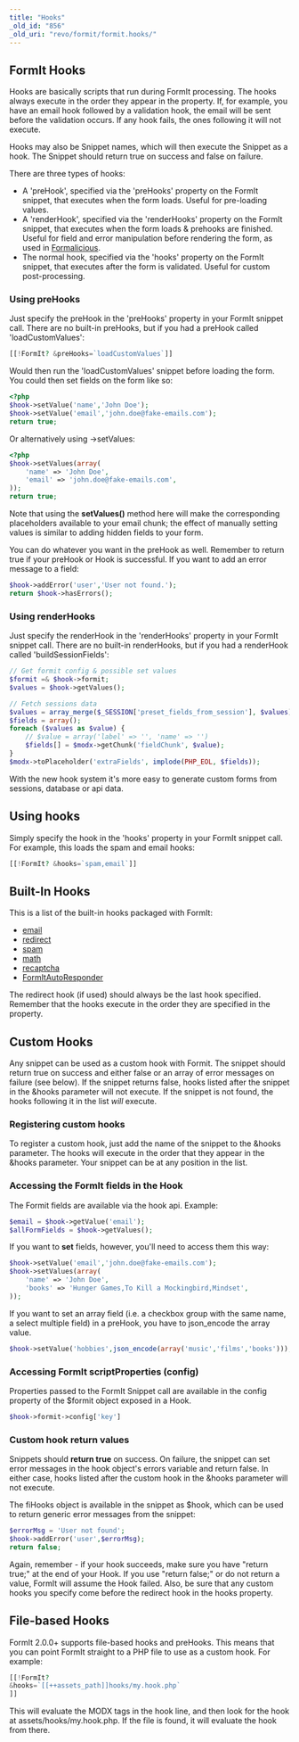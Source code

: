 ```yaml
---
title: "Hooks"
_old_id: "856"
_old_uri: "revo/formit/formit.hooks/"
---
```


## FormIt Hooks

Hooks are basically scripts that run during FormIt processing. The hooks always execute in the order they appear in the property. If, for example, you have an email hook followed by a validation hook, the email will be sent before the validation occurs. If any hook fails, the ones following it will not execute.

Hooks may also be Snippet names, which will then execute the Snippet as a hook. The Snippet should return true on success and false on failure.

There are three types of hooks:

- A 'preHook', specified via the 'preHooks' property on the FormIt snippet, that executes when the form loads. Useful for pre-loading values.
- A 'renderHook', specified via the 'renderHooks' property on the FormIt snippet, that executes when the form loads & prehooks are finished. Useful for field and error manipulation before rendering the form, as used in [Formalicious](https://www.modmore.com/formalicious/).
- The normal hook, specified via the 'hooks' property on the FormIt snippet, that executes after the form is validated. Useful for custom post-processing.

### Using preHooks

Just specify the preHook in the 'preHooks' property in your FormIt snippet call. There are no built-in preHooks, but if you had a preHook called 'loadCustomValues':

``` php
[[!FormIt? &preHooks=`loadCustomValues`]]
```

Would then run the 'loadCustomValues' snippet before loading the form. You could then set fields on the form like so:

``` php
<?php
$hook->setValue('name','John Doe');
$hook->setValue('email','john.doe@fake-emails.com');
return true;
```

Or alternatively using ->setValues:

``` php
<?php
$hook->setValues(array(
    'name' => 'John Doe',
    'email' => 'john.doe@fake-emails.com',
));
return true;
```

Note that using the **setValues()** method here will make the corresponding placeholders available to your email chunk; the effect of manually setting values is similar to adding hidden fields to your form.

You can do whatever you want in the preHook as well. Remember to return true if your preHook or Hook is successful. If you want to add an error message to a field:

``` php
$hook->addError('user','User not found.');
return $hook->hasErrors();
```

### Using renderHooks

Just specify the renderHook in the 'renderHooks' property in your FormIt snippet call. There are no built-in renderHooks, but if you had a renderHook called 'buildSessionFields':

``` php
// Get formit config & possible set values
$formit =& $hook->formit;
$values = $hook->getValues();

// Fetch sessions data
$values = array_merge($_SESSION['preset_fields_from_session'], $values);
$fields = array();
foreach ($values as $value) {
    // $value = array('label' => '', 'name' => '')
    $fields[] = $modx->getChunk('fieldChunk', $value);
}
$modx->toPlaceholder('extraFields', implode(PHP_EOL, $fields));
```

With the new hook system it's more easy to generate custom forms from sessions, database or api data.

## Using hooks

Simply specify the hook in the 'hooks' property in your FormIt snippet call. For example, this loads the spam and email hooks:

``` php
[[!FormIt? &hooks=`spam,email`]]
```

## Built-In Hooks

This is a list of the built-in hooks packaged with FormIt:

- [email](extras/formit/formit.hooks/email "FormIt.Hooks.email")
- [redirect](extras/formit/formit.hooks/redirect "FormIt.Hooks.redirect")
- [spam](extras/formit/formit.hooks/spam "FormIt.Hooks.spam")
- [math](extras/formit/formit.hooks/math "FormIt.Hooks.math")
- [recaptcha](extras/formit/formit.hooks/recaptcha "FormIt.Hooks.recaptcha")
- [FormItAutoResponder](extras/formit/formit.hooks/formitautoresponder "FormIt.Hooks.FormItAutoResponder")

The redirect hook (if used) should always be the last hook specified. Remember that the hooks execute in the order they are specified in the property.

## Custom Hooks

Any snippet can be used as a custom hook with Formit. The snippet should return true on success and either false or an array of error messages on failure (see below). If the snippet returns false, hooks listed after the snippet in the &hooks parameter will not execute. If the snippet is not found, the hooks following it in the list _will_ execute.

### Registering custom hooks

To register a custom hook, just add the name of the snippet to the &hooks parameter. The hooks will execute in the order that they appear in the &hooks parameter. Your snippet can be at any position in the list.

### Accessing the FormIt fields in the Hook

The Formit fields are available via the hook api. Example:

``` php
$email = $hook->getValue('email');
$allFormFields = $hook->getValues();
```

If you want to **set** fields, however, you'll need to access them this way:

``` php
$hook->setValue('email','john.doe@fake-emails.com');
$hook->setValues(array(
    'name' => 'John Doe',
    'books' => 'Hunger Games,To Kill a Mockingbird,Mindset',
));
```

If you want to set an array field (i.e. a checkbox group with the same name, a select multiple field) in a preHook, you have to json\_encode the array value.

``` php
$hook->setValue('hobbies',json_encode(array('music','films','books')));
```

### Accessing FormIt scriptProperties (config)

Properties passed to the FormIt Snippet call are available in the config property of the $formit object exposed in a Hook.

``` php
$hook->formit->config['key']
```

### Custom hook return values

Snippets should **return true** on success. On failure, the snippet can set error messages in the hook object's errors variable and return false. In either case, hooks listed after the custom hook in the &hooks parameter will not execute.

The fiHooks object is available in the snippet as $hook, which can be used to return generic error messages from the snippet:

``` php
$errorMsg = 'User not found';
$hook->addError('user',$errorMsg);
return false;
```

Again, remember - if your hook succeeds, make sure you have "return true;" at the end of your Hook. If you use "return false;" or do not return a value, FormIt will assume the Hook failed. Also, be sure that any custom hooks you specify come before the redirect hook in the hooks property.

## File-based Hooks

FormIt 2.0.0+ supports file-based hooks and preHooks. This means that you can point FormIt straight to a PHP file to use as a custom hook. For example:

``` php
[[!FormIt?
&hooks=`[[++assets_path]]hooks/my.hook.php`
]]
```

This will evaluate the MODX tags in the hook line, and then look for the hook at assets/hooks/my.hook.php. If the file is found, it will evaluate the hook from there.
